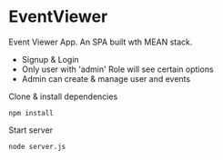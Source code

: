 # EventViewer
Event Viewer App. An SPA built wth MEAN stack. 

* Signup & Login
* Only user with 'admin' Role will see certain options
* Admin can create & manage user and events

Clone & install dependencies
```
npm install
```
Start server
```
node server.js
```
